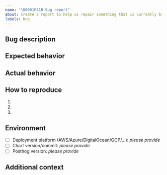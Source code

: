 ```yaml
---
name: "\U0001F41B Bug report"
about: Create a report to help us repair something that is currently broken
labels: bug
---
```


## Bug description
<!-- Use this section to clearly and concisely describe the bug. -->

## Expected behavior
<!-- Tell us what you thought would happen. -->

## Actual behavior
<!-- Tell us what actually happens. -->

## How to reproduce
<!-- Use this section to describe the steps that a user would take to experience this bug. -->
1.
2.
3.

## Environment
<!--
Tell us a little about your environment.
Please include information about how you installed or updated
-->

- [ ] Deployment platform (AWS/Azure/DigitalOcean/GCP/...): _please provide_
- [ ] Chart version/commit: _please provide_
- [ ] Posthog version: _please provide_

## Additional context
<!-- Add any relevant additional information here, if any -->
